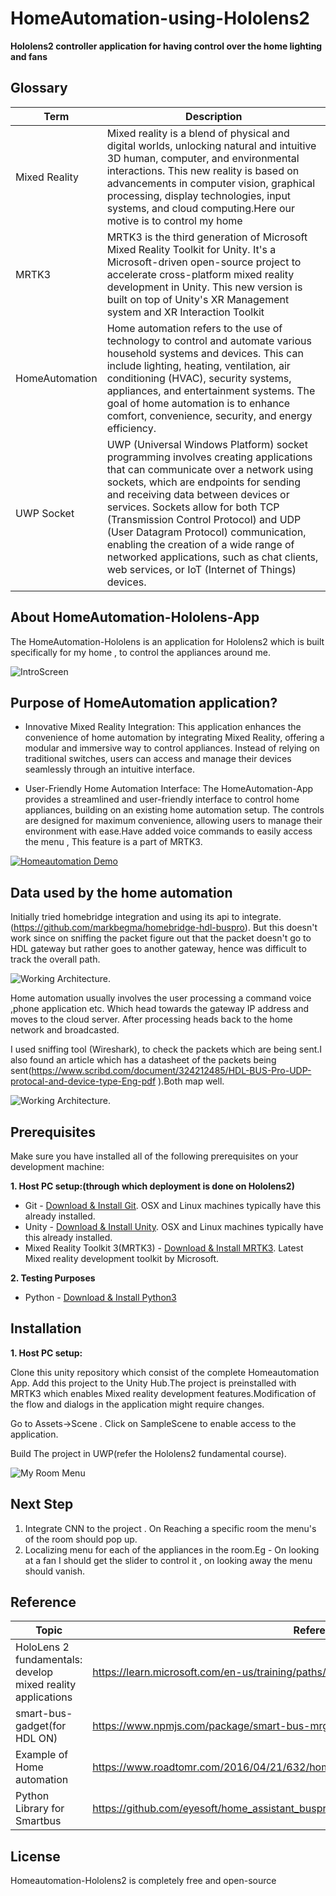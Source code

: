 # HomeAutomation-using-Hololens2

**Hololens2 controller application for having control over the home lighting and fans**

## Glossary
| Term      | Description |
| ----------- | ----------- |
| Mixed Reality      | Mixed reality is a blend of physical and digital worlds, unlocking natural and intuitive 3D human, computer, and environmental interactions. This new reality is based on advancements in computer vision, graphical processing, display technologies, input systems, and cloud computing.Here our motive is to control my home |
| MRTK3  | MRTK3 is the third generation of Microsoft Mixed Reality Toolkit for Unity. It's a Microsoft-driven open-source project to accelerate cross-platform mixed reality development in Unity. This new version is built on top of Unity's XR Management system and XR Interaction Toolkit|
| HomeAutomation | Home automation refers to the use of technology to control and automate various household systems and devices. This can include lighting, heating, ventilation, air conditioning (HVAC), security systems, appliances, and entertainment systems. The goal of home automation is to enhance comfort, convenience, security, and energy efficiency.|
| UWP Socket | UWP (Universal Windows Platform) socket programming involves creating applications that can communicate over a network using sockets, which are endpoints for sending and receiving data between devices or services. Sockets allow for both TCP (Transmission Control Protocol) and UDP (User Datagram Protocol) communication, enabling the creation of a wide range of networked applications, such as chat clients, web services, or IoT (Internet of Things) devices. |



## About HomeAutomation-Hololens-App
The HomeAutomation-Hololens is an application for Hololens2 which is built specifically for my home , to control the appliances around me.

![IntroScreen](https://github.com/prahalad12345/HomeAutomation-using-Hololens2/blob/main/Image/20240818_072732_HoloLens.jpg)

## Purpose of HomeAutomation application?


* Innovative Mixed Reality Integration: This application enhances the convenience of home automation by integrating Mixed Reality, offering a modular and immersive way to control appliances. Instead of relying on traditional switches, users can access and manage their devices seamlessly through an intuitive interface.

* User-Friendly Home Automation Interface: The HomeAutomation-App provides a streamlined and user-friendly interface to control home appliances, building on an existing home automation setup. The controls are designed for maximum convenience, allowing users to manage their environment with ease.Have added voice commands to easily access the menu , This feature is a part of MRTK3.

[![Homeautomation Demo](https://www.youtube.com/watch?v=U-ST1nyrA8U)](https://www.youtube.com/watch?v=U-ST1nyrA8U)


## Data used by the home automation

Initially tried homebridge integration and using its api to integrate.(https://github.com/markbegma/homebridge-hdl-buspro). But this doesn't work since on sniffing the packet figure out that the packet doesn't go to HDL gateway but rather goes to another gateway, hence was difficult to track the overall path.

![Working Architecture](https://github.com/prahalad12345/HomeAutomation-using-Hololens2/blob/main/Image/Smart-Home-Working.png). 

Home automation usually involves the user processing a command voice ,phone application etc. Which head towards the gateway IP address and moves to the cloud server. After processing heads back to the home network and broadcasted.

I used sniffing tool (Wireshark), to check the packets which are being sent.I also found an article which has a datasheet of the packets being sent(https://www.scribd.com/document/324212485/HDL-BUS-Pro-UDP-protocal-and-device-type-Eng-pdf ).Both map well.

![Working Architecture](https://github.com/prahalad12345/HomeAutomation-using-Hololens2/blob/main/Image/unnamed.png). 


## Prerequisites
Make sure you have installed all of the following prerequisites on your development machine:

**1. Host PC setup:(through which deployment is done on Hololens2)**

* Git - [Download & Install Git](https://git-scm.com/downloads). OSX and Linux machines typically have this already installed.
* Unity - [Download & Install Unity](https://docs.unity3d.com/hub/manual/index.html). OSX and Linux machines typically have this already installed.
* Mixed Reality Toolkit 3(MRTK3) - [Download & Install MRTK3](https://learn.microsoft.com/en-us/windows/mixed-reality/mrtk-unity/mrtk3-overview/). Latest Mixed reality development toolkit by Microsoft.

**2. Testing Purposes**

* Python - [Download & Install Python3](https://www.geeksforgeeks.org/download-and-install-python-3-latest-version/) 

## Installation

**1. Host PC setup:**

Clone this unity repository which consist of the complete Homeautomation App. Add this project to the Unity Hub.The project is preinstalled with MRTK3 which enables Mixed reality development features.Modification of the flow and dialogs in the application might require changes.


Go to Assets->Scene . Click on SampleScene to enable access to the application.

Build The project in UWP(refer the Hololens2 fundamental course).

![My Room Menu](https://github.com/prahalad12345/HomeAutomation-using-Hololens2/blob/main/Image/20240818_072903_HoloLens.jpg)


## Next Step
1. Integrate CNN to the project . On Reaching a specific room the menu's of the room should pop up.
2. Localizing menu for each of the appliances in the room.Eg - On looking at a fan I should get the slider to control it , on looking away the menu should vanish.

## Reference

| Topic      | Reference Link |
| ----------- | ----------- |
| HoloLens 2 fundamentals: develop mixed reality applications | https://learn.microsoft.com/en-us/training/paths/beginner-hololens-2-tutorials/ |
| smart-bus-gadget(for HDL ON) | https://www.npmjs.com/package/smart-bus-mrgadget  |
| Example of Home automation  | https://www.roadtomr.com/2016/04/21/632/home-automation-with-hololens/ |
| Python Library for Smartbus | https://github.com/eyesoft/home_assistant_buspro/tree/main/custom_components/buspro/pybuspro  |


## License

Homeautomation-Hololens2 is completely free and open-source 